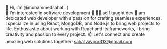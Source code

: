 
 👋  Hi, I’m @muhammedsahal : )   
 👀  I’m interested in software development 🥳
 🧑‍💻  self taught dev
 🌱  am dedicated web developer with a passion for crafting seamless experiences. I specialize in using React, MongoDB, and Node.js to bring web projects to life. Enthusiastic about working with React and its frameworks, I bring creativity and passion to every project.
 📫  Let's connect and create amazing web solutions together! sahalvavoor313@gmail.com 
